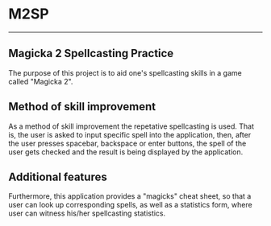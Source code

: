 # M2SP
---
## Magicka 2 Spellcasting Practice
   The purpose of this project is to aid one's spellcasting skills in a game called "Magicka 2".
## Method of skill improvement
   As a method of skill improvement the repetative spellcasting is used. That is, the user is asked to input specific spell into the application, then, after the user presses spacebar, backspace or enter buttons, the spell of the user gets checked and the result is being displayed by the application.
## Additional features
   Furthermore, this application provides a "magicks" cheat sheet, so that a user can look up corresponding spells, as well as a statistics form, where user can witness his/her spellcasting statistics.
